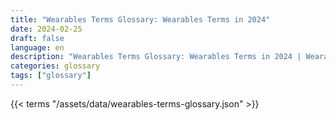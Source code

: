 ```yaml
---
title: "Wearables Terms Glossary: Wearables Terms in 2024"  
date: 2024-02-25
draft: false
language: en
description: "Wearables Terms Glossary: Wearables Terms in 2024 | Wearables Terms Glossary"
categories: glossary
tags: ["glossary"]
---
```


{{< terms "/assets/data/wearables-terms-glossary.json" >}}